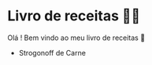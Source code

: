 # Livro de receitas :woman_cook:

Olá ! Bem vindo ao meu livro de receitas :wave:

- Strogonoff de Carne
